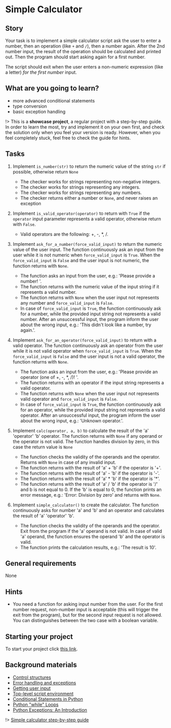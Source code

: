 # Simple Calculator

## Story

Your task is to implement a simple calculator script ask the user
to enter a number, then an operation (like `+` and `/`), then a
number again. After the 2nd number input, the result of the
operation should be calculated and printed out. Then the program
should start asking again for a first number.

The script should exit when the user enters a non-numeric
expression (like a letter) _for the first number_ input.

## What are you going to learn?

* more advanced conditional statements
* type conversion
* basic exception handling

!> This is a **showcase project**, a regular project with a step-by-step guide.
   In order to learn the most, try and implement it on your own first, and
   check the solution only when you feel your version is ready. However,
   when you feel completely stuck, feel free to check the guide for hints.

## Tasks

1. Implement `is_number(str)` to return the numeric value of the string `str` if possible, otherwise return `None`
    - The checker works for strings representing non-negative integers.
    - The checker works for strings representing any integers.
    - The checker works for strings representing any numbers.
    - The checker returns either a number or `None`, and never raises an exception

2. Implement `is_valid_operator(operator)` to return with `True` if the `operator` input parameter represents a valid operator, otherwise return with `False`.
    - Valid operators are the following&#58; +, -, *, /.

3. Implement `ask_for_a_number(force_valid_input)` to return the numeric value of the user input. The function continuously ask an input from the user while it is not numeric when `force_valid_input` is `True`. When the `force_valid_input` is `False` and the user input is not numeric, the function returns with `None`.
    - The function asks an input from the user, e.g.&#58; 'Please provide a number! '.
    - The function returns with the numeric value of the input string if it represents a valid number.
    - The function returns with `None` when the user input not represents any number and `force_valid_input` is `False`.
    - In case of `force_valid_input` is `True`, the function continuously ask for a number, while the provided input string not represents a valid number. After an unsuccessful input, the program inform the user about the wrong input, e.g.&#58; 'This didn't look like a number, try again.'.

4. Implement `ask_for_an_operator(force_valid_input)` to return with a valid operator. The function continuously ask an operator from the user while it is not valid operator when `force_valid_input` is `True`. When the `force_valid_input` is `False` and the user input is not a valid operator, the function returns with `None`.
    - The function asks an input from the user, e.g.&#58; 'Please provide an operator (one of +, -, *, /)! '.
    - The function returns with an operator if the input string represents a valid operator.
    - The function returns with `None` when the user input not represents valid operator and `force_valid_input` is `False`.
    - In case of `force_valid_input` is `True`, the function continuously ask for an operator, while the provided input string not represents a valid operator. After an unsuccessful input, the program inform the user about the wrong input, e.g.&#58; 'Unknown operator.'.

5. Implement `calc(operator, a, b)` to calculate the result of the 'a' 'operator' 'b' operator. The function returns with `None` if any operand or the operator is not valid. The function handles division by zero, in this case the return value is `None`
    - The function checks the validity of the operands and the operator. Returns with `None` in case of any invalid input.
    - The function returns with the result of 'a' + 'b' if the operator is '+'.
    - The function returns with the result of 'a' - 'b' if the operator is '-'.
    - The function returns with the result of 'a' \* 'b' if the operator is '\*'.
    - The function returns with the result of 'a' / 'b' if the operator is '/' and b is not equal to 0. If the 'b' is equal to 0, the function prints an error message, e.g.&#58; 'Error&#58; Division by zero' and returns with `None`.

6. Implement `simple_calculator()` to create the calculator. The function continuously asks for number 'a' and 'b' and an operator and calculates the result of 'a' 'operator' 'b'.
    - The function checks the validity of the operands and the operator. Exit from the program if the 'a' operand is not valid. In case of valid 'a' operand, the function ensures the operand 'b' and the operator is valid.
    - The function prints the calculation results, e.g.&#58; 'The result is 10'.

## General requirements

None

## Hints

- You need a function for asking input number from the user. For the first number request, non-number input is acceptable (this will trigger the exit from the program), but for the second input request is not allowed. You can distinguishes between the two case with a boolean variable.

## Starting your project

To start your project click [this link](https://journey.code.cool/v2/project/solo/blueprint/simple-calculator/python).

## Background materials

- <i class="far fa-exclamation"></i> [Control structures](https://learn.code.cool/full-stack/#/../pages/python/control-structures)
- <i class="far fa-exclamation"></i> [Error handling and exceptions](https://learn.code.cool/full-stack/#/../pages/python/error-handling-and-exceptions-debugging-logging)
- <i class="far fa-exclamation"></i> [Getting user input](https://learn.code.cool/full-stack/#/../pages/python/user-input)
- <i class="far fa-exclamation"></i> [Top-level script environment](https://docs.python.org/3/library/__main__.html)
- <i class="far fa-candy-cane"></i> [Conditional Statements in Python](https://realpython.com/python-conditional-statements/)
- <i class="far fa-candy-cane"></i> [Python "while" Loops](https://realpython.com/python-while-loop/)
- <i class="far fa-candy-cane"></i> [Python Exceptions: An Introduction](https://realpython.com/python-exceptions/)


!> [Simple calculator step-by-step guide](https://learn.code.cool/full-stack/#/../pages/python/simple-calculator-step-by-step)
